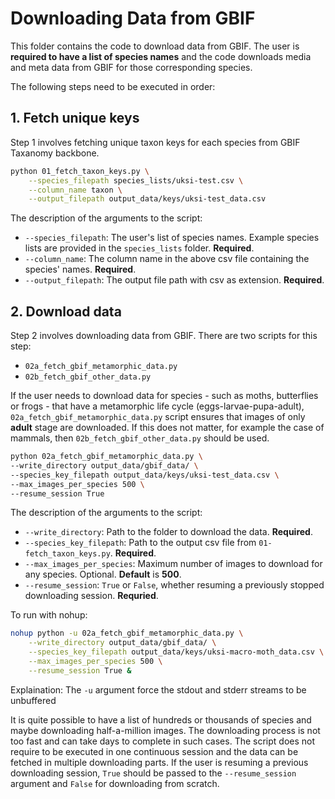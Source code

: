 # Downloading Data from GBIF

This folder contains the code to download data from GBIF. The user is **required to have a list of species names** and the code downloads media and meta data from GBIF for those corresponding species.


The following steps need to be executed in order:

## 1. Fetch unique keys
Step 1 involves fetching unique taxon keys for each species from GBIF Taxanomy backbone.

```bash
python 01_fetch_taxon_keys.py \
    --species_filepath species_lists/uksi-test.csv \
    --column_name taxon \
    --output_filepath output_data/keys/uksi-test_data.csv
```
The description of the arguments to the script:
* `--species_filepath`: The user's list of species names. Example species lists are provided in the `species_lists` folder. **Required**.
* `--column_name`: The column name in the above csv file containing the species' names. **Required**.
* `--output_filepath`: The output file path with csv as extension. **Required**.

## 2. Download data

Step 2 involves downloading data from GBIF. There are two scripts for this step:
- `02a_fetch_gbif_metamorphic_data.py`
- `02b_fetch_gbif_other_data.py`

If the user needs to download data for species - such as moths, butterflies or frogs - that have a metamorphic life cycle (eggs-larvae-pupa-adult), `02a_fetch_gbif_metamorphic_data.py` script ensures that images of only **adult** stage are downloaded. If this does not matter, for example the case of mammals, then `02b_fetch_gbif_other_data.py` should be used.

```bash
python 02a_fetch_gbif_metamorphic_data.py \
--write_directory output_data/gbif_data/ \
--species_key_filepath output_data/keys/uksi-test_data.csv \
--max_images_per_species 500 \
--resume_session True
```

The description of the arguments to the script:

* `--write_directory`: Path to the folder to download the data. **Required**.
* `--species_key_filepath`: Path to the output csv file from `01-fetch_taxon_keys.py`. **Required**.
* `--max_images_per_species`: Maximum number of images to download for any species. Optional. **Default** is **500**.
* `--resume_session`: `True` or `False`, whether resuming a previously stopped downloading session. **Requried**.

To run with nohup:

```bash
nohup python -u 02a_fetch_gbif_metamorphic_data.py \
    --write_directory output_data/gbif_data/ \
    --species_key_filepath output_data/keys/uksi-macro-moth_data.csv \
    --max_images_per_species 500 \
    --resume_session True &
```

Explaination: The `-u` argument force the stdout and stderr streams to be unbuffered

It is quite possible to have a list of hundreds or thousands of species and maybe downloading half-a-million images. The downloading process is not too fast and can take days to complete in such cases. The script does not require to be executed in one continuous session and the data can be fetched in multiple downloading parts. If the user is resuming a previous downloading session, `True` should be passed to the `--resume_session` argument and `False` for downloading from scratch.
